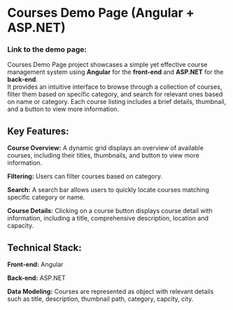 # Courses Demo Page (Angular + ASP.NET)

### **Link to the demo page:** 

Courses Demo Page project showcases a simple yet effective course management system using **Angular** for the **front-end** and **ASP.NET** for the **back-end**.\
It provides an intuitive interface to browse through a collection of courses, filter them based on specific category, and search for relevant ones based on name or category. Each course listing includes a brief details, thumbnail, and a button to view more information.

## Key Features:

**Course Overview:** A dynamic grid displays an overview of available courses, including their titles, thumbnails, and button to view more information.

**Filtering:** Users can filter courses based on category.

**Search:** A search bar allows users to quickly locate courses matching specific category or name.

**Course Details:** Clicking on a course button displays course detail with information, including a title, comprehensive description, location and capacity.

## Technical Stack:

**Front-end:** Angular

**Back-end:** ASP.NET

**Data Modeling:** Courses are represented as object with relevant details such as title, description, thumbnail path, category, capcity, city.
